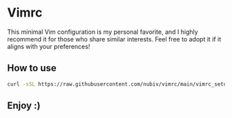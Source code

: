 # Vimrc  
This minimal Vim configuration is my personal favorite, and I highly recommend it for those who share similar interests. Feel free to adopt it if it aligns with your preferences!

## How to use
```bash
curl -sSL https://raw.githubusercontent.com/nubiv/vimrc/main/vimrc_setup.sh | sh
```

## Enjoy :)
